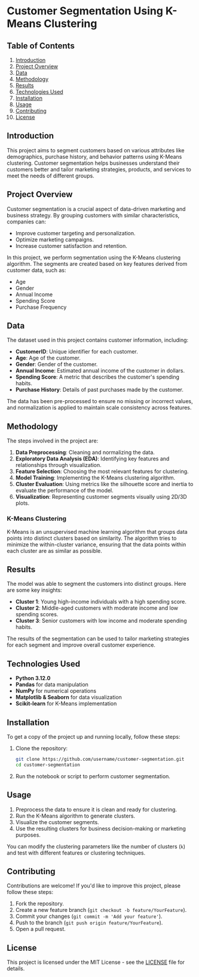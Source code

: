 # Customer Segmentation Using K-Means Clustering

## Table of Contents
1. [Introduction](#introduction)
2. [Project Overview](#project-overview)
3. [Data](#data)
4. [Methodology](#methodology)
5. [Results](#results)
6. [Technologies Used](#technologies-used)
7. [Installation](#installation)
8. [Usage](#usage)
9. [Contributing](#contributing)
10. [License](#license)

## Introduction
This project aims to segment customers based on various attributes like demographics, purchase history, and behavior patterns using K-Means clustering. Customer segmentation helps businesses understand their customers better and tailor marketing strategies, products, and services to meet the needs of different groups.

## Project Overview
Customer segmentation is a crucial aspect of data-driven marketing and business strategy. By grouping customers with similar characteristics, companies can:
- Improve customer targeting and personalization.
- Optimize marketing campaigns.
- Increase customer satisfaction and retention.

In this project, we perform segmentation using the K-Means clustering algorithm. The segments are created based on key features derived from customer data, such as:
- Age
- Gender
- Annual Income
- Spending Score
- Purchase Frequency

## Data
The dataset used in this project contains customer information, including:
- **CustomerID**: Unique identifier for each customer.
- **Age**: Age of the customer.
- **Gender**: Gender of the customer.
- **Annual Income**: Estimated annual income of the customer in dollars.
- **Spending Score**: A metric that describes the customer's spending habits.
- **Purchase History**: Details of past purchases made by the customer.

The data has been pre-processed to ensure no missing or incorrect values, and normalization is applied to maintain scale consistency across features.

## Methodology
The steps involved in the project are:
1. **Data Preprocessing**: Cleaning and normalizing the data.
2. **Exploratory Data Analysis (EDA)**: Identifying key features and relationships through visualization.
3. **Feature Selection**: Choosing the most relevant features for clustering.
4. **Model Training**: Implementing the K-Means clustering algorithm.
5. **Cluster Evaluation**: Using metrics like the silhouette score and inertia to evaluate the performance of the model.
6. **Visualization**: Representing customer segments visually using 2D/3D plots.

### K-Means Clustering
K-Means is an unsupervised machine learning algorithm that groups data points into distinct clusters based on similarity. The algorithm tries to minimize the within-cluster variance, ensuring that the data points within each cluster are as similar as possible.

## Results
The model was able to segment the customers into distinct groups. Here are some key insights:
- **Cluster 1**: Young high-income individuals with a high spending score.
- **Cluster 2**: Middle-aged customers with moderate income and low spending scores.
- **Cluster 3**: Senior customers with low income and moderate spending habits.
  
The results of the segmentation can be used to tailor marketing strategies for each segment and improve overall customer experience.

## Technologies Used
- **Python 3.12.0**
- **Pandas** for data manipulation
- **NumPy** for numerical operations
- **Matplotlib & Seaborn** for data visualization
- **Scikit-learn** for K-Means implementation

## Installation
To get a copy of the project up and running locally, follow these steps:

1. Clone the repository:
   ```bash
   git clone https://github.com/username/customer-segmentation.git
   cd customer-segmentation
   ```
3. Run the notebook or script to perform customer segmentation.

## Usage
1. Preprocess the data to ensure it is clean and ready for clustering.
2. Run the K-Means algorithm to generate clusters.
3. Visualize the customer segments.
4. Use the resulting clusters for business decision-making or marketing purposes.

You can modify the clustering parameters like the number of clusters (`k`) and test with different features or clustering techniques.

## Contributing
Contributions are welcome! If you'd like to improve this project, please follow these steps:
1. Fork the repository.
2. Create a new feature branch (`git checkout -b feature/YourFeature`).
3. Commit your changes (`git commit -m 'Add your feature'`).
4. Push to the branch (`git push origin feature/YourFeature`).
5. Open a pull request.

## License
This project is licensed under the MIT License - see the [LICENSE](LICENSE) file for details.
